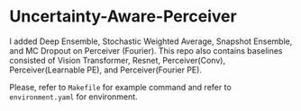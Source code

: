 # Uncertainty-Aware-Perceiver

I added Deep Ensemble, Stochastic Weighted Average, Snapshot Ensemble, and MC Dropout on Perceiver (Fourier). This repo also contains baselines consisted of Vision Transformer, Resnet, Perceiver(Conv), Perceiver(Learnable PE), and Perceiver(Fourier PE).

Please, refer to ``Makefile`` for example command and refer to ``environment.yaml`` for environment.
